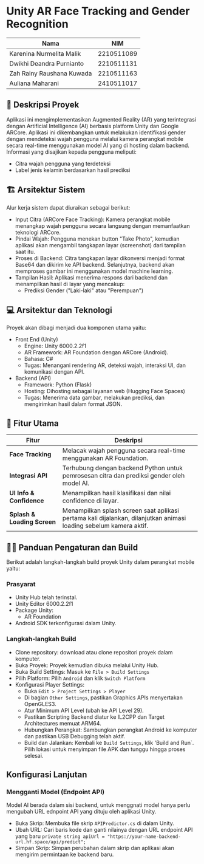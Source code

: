 # Unity AR Face Tracking and Gender Recognition

| Nama | NIM   |
| ---- | ----- |
| Karenina Nurmelita Malik   | 2210511089 |
| Dwikhi Deandra Purnianto    | 2210511131 |
| Zah Rainy Raushana Kuwada   | 2210511163 |
| Auliana Maharani    | 2410511017 |

## 📖 Deskripsi Proyek
Aplikasi ini mengimplementasikan Augmented Reality (AR) yang terintegrasi dengan Artificial Intelligence (AI) berbasis platform Unity dan Google ARCore. Aplikasi ini dikembangkan untuk melakukan identifikasi gender dengan mendeteksi wajah pengguna melalui kamera perangkat mobile secara real-time menggunakan model AI yang di hosting dalam backend. Informasi yang disajikan kepada pengguna meliputi:
* Citra wajah pengguna yang terdeteksi
* Label jenis kelamin berdasarkan hasil prediksi

## 🏗️ Arsitektur Sistem
Alur kerja sistem dapat diuraikan sebagai berikut:

* Input Citra (ARCore Face Tracking): Kamera perangkat mobile menangkap wajah pengguna secara langsung dengan memanfaatkan teknologi ARCore.
* Pindai Wajah: Pengguna menekan button "Take Photo", kemudian aplikasi akan mengambil tangkapan layar (screenshot) dari tampilan saat itu.
* Proses di Backend: Citra tangkapan layar dikonversi menjadi format Base64 dan dikirim ke API backend. Selanjutnya, backend akan memproses gambar ini menggunakan model machine learning.
* Tampilan Hasil: Aplikasi menerima respons dari backend dan menampilkan hasil di layar yang mencakup:
  * Prediksi Gender ("Laki-laki" atau "Perempuan")

## 💻 Arsitektur dan Teknologi 
Proyek akan dibagi menjadi dua komponen utama yaitu:
* Front End (Unity)
  * Engine: Unity 6000.2.2f1
  * AR Framework: AR Foundation dengan ARCore (Android).
  * Bahasa: C#
  * Tugas: Menangani rendering AR, deteksi wajah, interaksi UI, dan komunikasi dengan API.
* Backend (API)
  * Framework: Python (Flask)
  * Hosting: Dihosting sebagai layanan web (Hugging Face Spaces)
  * Tugas: Menerima data gambar, melakukan prediksi, dan mengirimkan hasil dalam format JSON.
  
## 🧩 Fitur Utama
| Fitur                                 | Deskripsi                                                              |
| ------------------------------------- | ---------------------------------------------------------------------- |
| **Face Tracking**      | Melacak wajah pengguna secara real-time menggunakan AR Foundation.          |
|**Integrasi API** | Terhubung dengan backend Python untuk pemrosesan citra dan prediksi gender oleh model AI. |
|**UI Info & Confidence**           | Menampilkan hasil klasifikasi dan nilai confidence di layar.           |
|**Splash & Loading Screen**                  | Menampilkan splash screen saat aplikasi pertama kali dijalankan, dilanjutkan animasi loading sebelum kamera aktif.            |

## 🧑‍💻 Panduan Pengaturan dan Build
Berikut adalah langkah-langkah build proyek Unity dalam perangkat mobile yaitu:
### Prasyarat
* Unity Hub telah terinstal.
* Unity Editor 6000.2.2f1
* Package Unity:
  * AR Foundation
* Android SDK terkonfigurasi dalam Unity.

### Langkah-langkah Build
* Clone repository: download atau clone repositori proyek dalam komputer.
* Buka Proyek: Proyek kemudian dibuka melalui Unity Hub.
* Buka Build Settings: Masuk ke `File > Build Settings`
* Pilih Platform: Pilih `Android` dan klik `Switch Platform`
* Konfigurasi Player Settings:
  * Buka `Edit > Project Settings > Player`
  * Di bagian `Other Settings`, pastikan Graphics APIs menyertakan OpenGLES3.
  * Atur Minimum API Level (ubah ke API Level 29).
  * Pastikan Scripting Backend diatur ke IL2CPP dan Target Architectures memuat ARM64.
  * Hubungkan Perangkat: Sambungkan perangkat Android ke komputer dan pastikan USB Debugging telah aktif.
  * Build dan Jalankan: Kembali ke `Build Settings`, klik 'Build and Run`. Pilih lokasi untuk menyimpan file APK dan tunggu hingga proses selesai.

## Konfigurasi Lanjutan

### Mengganti Model (Endpoint API)
Model AI berada dalam sisi backend, untuk menggnati model hanya perlu mengubah URL ednpoint API yang dituju oleh aplikasi Unity.
* Buka Skrip: Membuka file skrip `APIPredictor.cs` di dalam Unity.
* Ubah URL: Cari baris kode dan ganti nilainya dengan URL endpoint API yang baru
  ```private string apiUrl = "https://your-name-backend-url.hf.space/api/predict";```
* Simpan Skrip: Simpan perubahan dalam skrip dan aplikasi akan mengirim permintaan ke backend baru.
